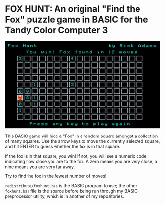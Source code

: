 FOX HUNT: An original "Find the Fox" puzzle game in BASIC for the Tandy Color Computer 3
==========

![](images/foxhunt.jpg)

This BASIC game will hide a "Fox" in a random square amongst a collection of many squares.  Use the arrow
keys to move the currently selected square, and hit ENTER to guess whether the fox is in that square.

If the fox is in that square, you win!  If not, you will see a numeric code indicating how close you are
to the fox.  A zero means you are very close, a nine means you are very far away.

Try to find the fox in the fewest number of moves!

`redistribute/foxhunt.bas` is the BASIC program to use; the other `foxhunt.bas` file is the source before
being run through my BASIC preprocessor utility, which is in another of my repositories.
